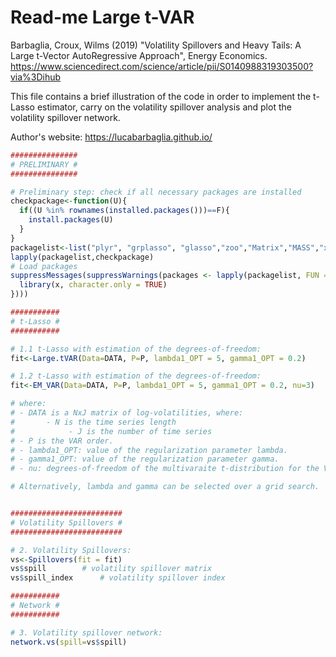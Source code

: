 
# Read-me Large t-VAR

Barbaglia, Croux, Wilms (2019) "Volatility Spillovers and Heavy Tails: A Large t-Vector AutoRegressive Approach", Energy Economics.
https://www.sciencedirect.com/science/article/pii/S0140988319303500?via%3Dihub

This file contains a brief illustration of the code in order to implement the t-Lasso estimator, carry on the volatility spillover analysis and plot the volatility spillover network.


Author's website: https://lucabarbaglia.github.io/


``` r 
###############
# PRELIMINARY #
###############

# Preliminary step: check if all necessary packages are installed 
checkpackage<-function(U){
  if((U %in% rownames(installed.packages()))==F){
    install.packages(U)
  }
}
packagelist<-list("plyr", "grplasso", "glasso","zoo","Matrix","MASS","xtable","CADFtest","plm","foreach","doSNOW","QRM","vars","igraph","ggplot2","scales","rARPACK","ghyp","magic","MVN","glmnet")
lapply(packagelist,checkpackage)
# Load packages
suppressMessages(suppressWarnings(packages <- lapply(packagelist, FUN = function(x) {
  library(x, character.only = TRUE)
})))

###########
# t-Lasso #
###########

# 1.1 t-Lasso with estimation of the degrees-of-freedom:
fit<-Large.tVAR(Data=DATA, P=P, lambda1_OPT = 5, gamma1_OPT = 0.2) 

# 1.2 t-Lasso with estimation of the degrees-of-freedom:
fit<-EM_VAR(Data=DATA, P=P, lambda1_OPT = 5, gamma1_OPT = 0.2, nu=3) 

# where:
# - DATA is a NxJ matrix of log-volatilities, where:
#	    - N is the time series length
#            - J is the number of time series
# - P is the VAR order.
# - lambda1_OPT: value of the regularization parameter lambda.
# - gamma1_OPT: value of the regularization parameter gamma.
# - nu: degrees-of-freedom of the multivaraite t-distribution for the VAR innnovations.

# Alternatively, lambda and gamma can be selected over a grid search.


#########################
# Volatility Spillovers #
#########################

# 2. Volatility Spillovers:
vs<-Spillovers(fit = fit)
vs$spill 		# volatility spillover matrix
vs$spill_index 		# volatility spillover index

###########
# Network #
###########

# 3. Volatility spillover network:
network.vs(spill=vs$spill)

```





